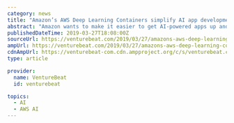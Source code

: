 ```yaml
---
category: news
title: "Amazon’s AWS Deep Learning Containers simplify AI app development"
abstract: "Amazon wants to make it easier to get AI-powered apps up and running on Amazon Web Services. Toward that end, it today launched AWS Deep Learning Containers, a library of Docker images preinstalled with popular deep learning frameworks. “We’ve done all ..."
publishedDateTime: 2019-03-27T18:08:00Z
sourceUrl: https://venturebeat.com/2019/03/27/amazons-aws-deep-learning-containers-simplify-ai-app-development/
ampUrl: https://venturebeat.com/2019/03/27/amazons-aws-deep-learning-containers-simplify-ai-app-development/amp/
cdnAmpUrl: https://venturebeat-com.cdn.ampproject.org/c/s/venturebeat.com/2019/03/27/amazons-aws-deep-learning-containers-simplify-ai-app-development/amp/
type: article

provider:
  name: VentureBeat
  id: venturebeat

topics:
  - AI
  - AWS AI
---
```


